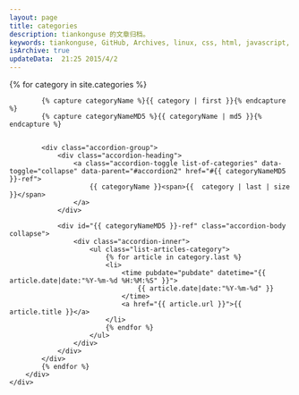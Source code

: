 ```yaml
---
layout: page
title: categories
description: tiankonguse 的文章归档。
keywords: tiankonguse, GitHub, Archives, linux, css, html, javascript, python, Jekyll, plugins, php, 大数据, 分布式, 机器学习, acm, 算法
isArchive: true
updateData:  21:25 2015/4/2
---
```


<div class="row-fluid">
    <div class="span8 offset2">
        <div class="accordion" id="accordion2">
            {% for category in site.categories %}
            
            {% capture categoryName %}{{ category | first }}{% endcapture %}
            {% capture categoryNameMD5 %}{{ categoryName | md5 }}{% endcapture %}
            

            <div class="accordion-group">
                <div class="accordion-heading">
                    <a class="accordion-toggle list-of-categories" data-toggle="collapse" data-parent="#accordion2" href="#{{ categoryNameMD5 }}-ref">
                        {{ categoryName }}<span>{{  category | last | size }}</span>
                    </a>
                </div>
                
                <div id="{{ categoryNameMD5 }}-ref" class="accordion-body collapse">
                    <div class="accordion-inner">
                        <ul class="list-articles-category">
                            {% for article in category.last %} 
                            <li>
                                <time pubdate="pubdate" datetime="{{ article.date|date:"%Y-%m-%d %H:%M:%S" }}">
                                    {{ article.date|date:"%Y-%m-%d" }}
                                </time>
                                <a href="{{ article.url }}">{{ article.title }}</a>
                            </li>
                            {% endfor %}
                        </ul>
                    </div>
                </div>
            </div>
            {% endfor %}
        </div>
    </div>
</div>


